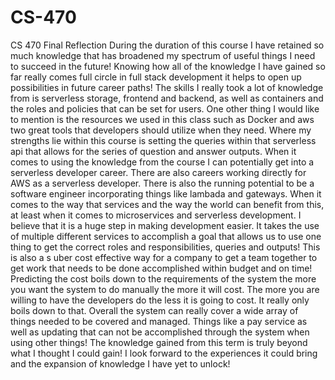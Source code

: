 # CS-470
CS 470 Final Reflection
During the duration of this course I have retained so much knowledge that has broadened my spectrum of useful things I need to succeed in the future! Knowing how all of the knowledge I have gained so far really comes full circle in full stack development it helps to open up possibilities in future career paths! The skills I really took a lot of knowledge from is serverless storage, frontend and backend, as well as containers and the roles and policies that can be set for users. One other thing I would like to mention is the resources we used in this class such as Docker and aws two great tools that developers should utilize when they need.
	Where my strengths lie within this course is setting the queries  within that serverless api that allows for the series of question and answer outputs. When it comes to using the knowledge from the course I can potentially get into a serverless developer career. There are also careers working directly for AWS as a serverless developer. There is also the running potential to be a software engineer incorporating things like lambada and gateways.
	When it comes to the way that services and the way the world can benefit from this, at least when it comes to microservices and serverless development. I believe that it is a huge step in making development easier. It takes the use of multiple different services to accomplish a goal that allows us to use one thing to get the correct roles and responsibilities, queries and outputs! This is also a s uber cost effective way for a company to get a team together to get work that needs to be done accomplished within budget and on time!
	Predicting the cost boils down to the requirements of the system the more you want the system to do manually the more it will cost. The more you are willing to have the developers do the less it is going to cost. It really only boils down to that.
	Overall the system can really cover a wide array of things needed to be covered and managed. Things like a pay service as well as updating that can not be accomplished through the system when using other things! The knowledge gained from this term is truly beyond what I thought I could gain! I look forward to the experiences it could bring and the expansion of knowledge I have yet to unlock! 
